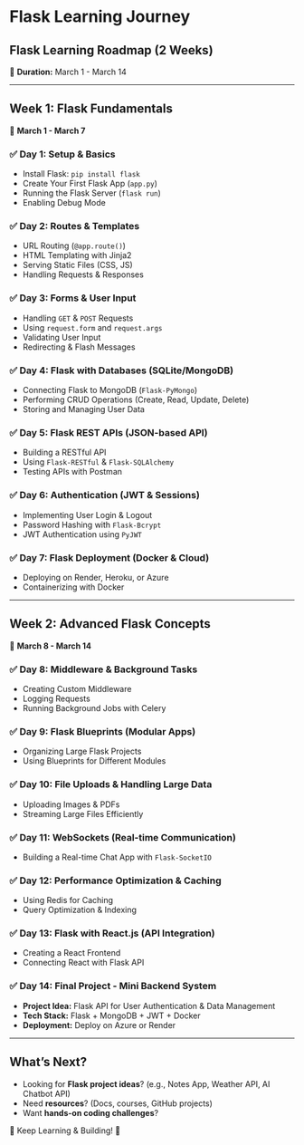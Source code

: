 # Flask Learning Journey

## Flask Learning Roadmap (2 Weeks)  
📅 **Duration:** March 1 - March 14  

---

## Week 1: Flask Fundamentals  
📅 **March 1 - March 7**  

### ✅ Day 1: Setup & Basics
- Install Flask: `pip install flask`
- Create Your First Flask App (`app.py`)
- Running the Flask Server (`flask run`)
- Enabling Debug Mode

### ✅ Day 2: Routes & Templates
- URL Routing (`@app.route()`)
- HTML Templating with Jinja2
- Serving Static Files (CSS, JS)
- Handling Requests & Responses

### ✅ Day 3: Forms & User Input
- Handling `GET` & `POST` Requests
- Using `request.form` and `request.args`
- Validating User Input
- Redirecting & Flash Messages

### ✅ Day 4: Flask with Databases (SQLite/MongoDB)
- Connecting Flask to MongoDB (`Flask-PyMongo`)
- Performing CRUD Operations (Create, Read, Update, Delete)
- Storing and Managing User Data

### ✅ Day 5: Flask REST APIs (JSON-based API)
- Building a RESTful API
- Using `Flask-RESTful` & `Flask-SQLAlchemy`
- Testing APIs with Postman

### ✅ Day 6: Authentication (JWT & Sessions)
- Implementing User Login & Logout
- Password Hashing with `Flask-Bcrypt`
- JWT Authentication using `PyJWT`

### ✅ Day 7: Flask Deployment (Docker & Cloud)
- Deploying on Render, Heroku, or Azure
- Containerizing with Docker

---

## Week 2: Advanced Flask Concepts  
📅 **March 8 - March 14**  

### ✅ Day 8: Middleware & Background Tasks
- Creating Custom Middleware
- Logging Requests
- Running Background Jobs with Celery

### ✅ Day 9: Flask Blueprints (Modular Apps)
- Organizing Large Flask Projects
- Using Blueprints for Different Modules

### ✅ Day 10: File Uploads & Handling Large Data
- Uploading Images & PDFs
- Streaming Large Files Efficiently

### ✅ Day 11: WebSockets (Real-time Communication)
- Building a Real-time Chat App with `Flask-SocketIO`

### ✅ Day 12: Performance Optimization & Caching
- Using Redis for Caching
- Query Optimization & Indexing

### ✅ Day 13: Flask with React.js (API Integration)
- Creating a React Frontend
- Connecting React with Flask API

### ✅ Day 14: Final Project - Mini Backend System
- **Project Idea:** Flask API for User Authentication & Data Management
- **Tech Stack:** Flask + MongoDB + JWT + Docker
- **Deployment:** Deploy on Azure or Render

---

## What’s Next?
- Looking for **Flask project ideas**? (e.g., Notes App, Weather API, AI Chatbot API)
- Need **resources**? (Docs, courses, GitHub projects)
- Want **hands-on coding challenges**?

🚀 Keep Learning & Building! 🎯

